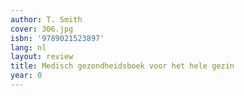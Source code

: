 ```yaml
---
author: T. Smith
cover: 306.jpg
isbn: '9789021523897'
lang: nl
layout: review
title: Medisch gezondheidsboek voor het hele gezin
year: 0
---
```


